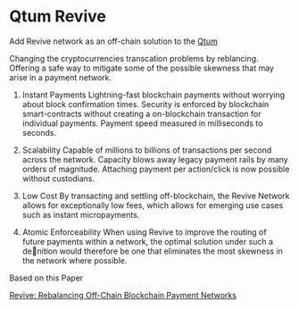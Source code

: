 # Qtum Revive
Add Revive network as an off-chain solution to the [Qtum](https://github.com/qtumproject)

Changing the cryptocurrencies transcation problems by reblancing. 
Offering a safe way to mitigate some of the possible
skewness that may arise in a payment network.

1. Instant Payments 
Lightning-fast blockchain payments without worrying about block confirmation times. Security is enforced by blockchain smart-contracts without creating a on-blockchain transaction for individual payments. Payment speed measured in milliseconds to seconds.

2. Scalability
Capable of millions to billions of transactions per second across the network. Capacity blows away legacy payment rails by many orders of magnitude. Attaching payment per action/click is now possible without custodians.

3. Low Cost 
By transacting and settling off-blockchain, the Revive Network allows for exceptionally low fees, which allows for emerging use cases such as instant micropayments.
4. Atomic Enforceability
 When using Revive to improve the routing of future payments within a network, the optimal solution under such a denition would therefore be one that eliminates the most skewness in the network where possible.

Based on this Paper

[Revive: Rebalancing Off-Chain Blockchain Payment Networks](https://eprint.iacr.org/2017/823.pdf)
